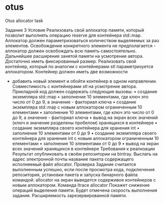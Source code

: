 # otus
Otus allocator task

Задание 3
Условие
Реализовать свой аллокатор памяти, который позволит выполнять
операцию reserve для контейнера std::map. Аллокатор должен параметризоваться
количеством выделяемых за раз элементов. Освобождение конкретного
элемента не предполагается - аллокатор должен освобождать всю память
самостоятельно. Дальнейшее расширение занятой памяти на усмотрение
автора. Достаточно иметь фиксированный размер.
Реализовать свой контейнер, который по аналогии с контейнерами stl
параметризуется аллокатором. Контейнер должен иметь две возможности
- добавить новый элемент и обойти контейнер в одном направлении.
Совместимость с контейнерами stl на усмотрение автора.
Прикладной код должен содержать следующие вызовы:
• создание экземпляра std::map
• заполнение 10 элементами, где ключ это число от 0 до 9, а значение -
факториал ключа
• создание экземпляра std::map с новым аллокатором ограниченным 10
елементами
• заполнение 10 элементами, где ключ это число от 0 до 9, а значение -
факториал ключа
• вывод на экран всех значений (ключ и значение разделены пробелом)
хранящихся в контейнере
• создание экземпляра своего контейнера для хранения int
• заполнение 10 элементами от 0 до 9
• создание экземпляра своего контейнера для хранения int с новым
аллокатором ограниченным 10 елементами
• заполнение 10 элементами от 0 до 9
• вывод на экран всех значений хранящихся в контейнере
Требования к реализации
Результат опубликовать в своём репозитории на bintray.
Выслать  на  адрес  электронной  почты  название  пакета  содержащего
исполняемый файл allocator.
Проверка
Задание считается выполненным успешно, если после просмотра кода,
подключения репозитория, установки пакета и запуска бинарного файла командой:
allocator
на экран выведется содерживое контейнеров с новым аллокатором.
Команда
ltrace allocator
Покажет снижение операций выделения памяти.
Будет отмечена скорость выполнения задания. Расширяемость зарезервированной
памяти.

